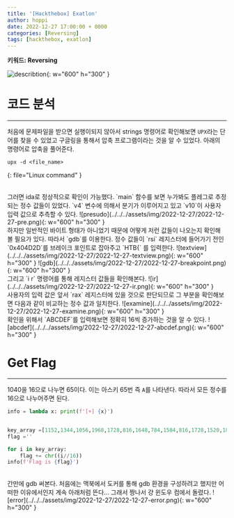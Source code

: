 ```yaml
---
title: '[Hackthebox] Exatlon'
author: hoppi
date: 2022-12-27 17:00:00 + 0000
categories: [Reversing]
tags: [hackthebox, exatlon]
---
```


**키워드: Reversing**  
  
![describtion](../../../assets/img/2022-12-27/2022-12-27-description.png){: w="600" h="300" }  

# 코드 분석
***
처음에 문제파일을 받으면 실행이되지 않아서 strings 명령어로 확인해보면 `UPX`라는 단어를 찾을 수 있었고 구글링을 통해서 압축 프로그램이라는 것을 알 수 있었다. 아래의 명령어로 압축을 풀어준다.
```
upx -d <file_name>
```
{: file="Linux command" }  

<br/>
그러면 ida로 정상적으로 확인이 가능했다. `main` 함수를 보면 누가봐도 플레그로 추정되는 정수 값들이 있었다. `v4` 변수에 의해서 분기가 이루어지고 있고 `v10`이 사용자 입력 값으로 추측할 수 있다.  
![presudo](../../../assets/img/2022-12-27/2022-12-27-pre.png){: w="600" h="300" }  

<br/>
하지만 일반적인 바이트 형태가 아니었기 때문에 어떻게 저런 값들이 나오는지 확인해 볼 필요가 있다. 따라서 `gdb`를 이용한다. 정수 값들이 `rsi` 레지스터에 들어가기 전인 `0x404D2D`를 브레이크 포인트로 잡아주고 `HTB{` 를 입력한다.  
![textview](../../../assets/img/2022-12-27/2022-12-27-textview.png){: w="600" h="300" }  
![gdb](../../../assets/img/2022-12-27/2022-12-27-breakpoint.png){: w="600" h="300" }  

<br/>
그리고 `i r` 명령어를 통해 레지스터 값들을 확인해본다. 
![ir](../../../assets/img/2022-12-27/2022-12-27-ir.png){: w="600" h="300" }  

<br/>
사용자의 입력 값은 앞서 `rax` 레지스터에 있을 것으로 판단되므로 그 부분을 확인해보면 다음과 같이 비교하는 정수 값과 일치한다.  
![examine](../../../assets/img/2022-12-27/2022-12-27-examine.png){: w="600" h="300" }  

<br/>
확인을 위해서 `ABCDEF`를 입력해보면 정확히 16씩 증가하는 것을 알 수 있다.
![abcdef](../../../assets/img/2022-12-27/2022-12-27-abcdef.png){: w="600" h="300" }  

# Get Flag
***
1040을 16으로 나누면 65이다. 이는 아스키 65번 즉 `A`를 나타낸다. 따라서 모든 정수를 16으로 나누어주면 된다.  
```python
info = lambda x: print(f'[+] {x}')


key_array =[1152,1344,1056,1968,1728,816,1648,784,1584,816,1728,1520,1840,1664,784,1632,1856,1520,1728,816,1632,1856,1520,784,1760,1840,1824,816,1584,1856,784,1776,1760,528,528,2000]
flag =''

for i in key_array:
    flag += chr((i//16))
info(f'Flag is {flag}')
```  

<br/>
간만에 gdb 써본다. 처음에는 맥북에서 도커를 통해 gdb 환경을 구성하려고 했지만 어떠한 이유에서인지 계속 아래처럼 뜬다... 그래서 짱나서 걍 윈도우 컴에서 돌렸다.  
![error](../../../assets/img/2022-12-27/2022-12-27-error.png){: w="600" h="300" }